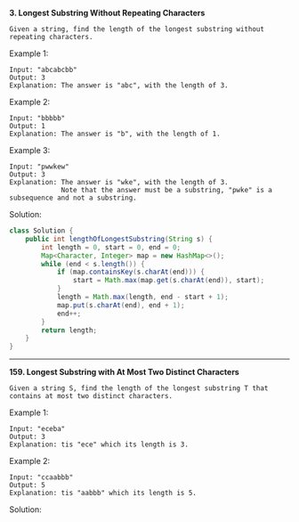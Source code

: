 **3. Longest Substring Without Repeating Characters**
```
Given a string, find the length of the longest substring without repeating characters.
```
Example 1:
```
Input: "abcabcbb"
Output: 3 
Explanation: The answer is "abc", with the length of 3. 
```
Example 2:
```
Input: "bbbbb"
Output: 1
Explanation: The answer is "b", with the length of 1.
```
Example 3:
```
Input: "pwwkew"
Output: 3
Explanation: The answer is "wke", with the length of 3. 
             Note that the answer must be a substring, "pwke" is a subsequence and not a substring.
```
Solution:
```java
class Solution {
    public int lengthOfLongestSubstring(String s) {
        int length = 0, start = 0, end = 0;
        Map<Character, Integer> map = new HashMap<>();
        while (end < s.length()) {
            if (map.containsKey(s.charAt(end))) {
                start = Math.max(map.get(s.charAt(end)), start);
            }
            length = Math.max(length, end - start + 1);
            map.put(s.charAt(end), end + 1);
            end++;
        }
        return length;
    }
}
```
---
**159. Longest Substring with At Most Two Distinct Characters**
```
Given a string S, find the length of the longest substring T that contains at most two distinct characters.
```
Example 1:
```
Input: "eceba"
Output: 3
Explanation: tis "ece" which its length is 3.
```
Example 2:
```
Input: "ccaabbb"
Output: 5
Explanation: tis "aabbb" which its length is 5.
```
Solution:
```java

```

